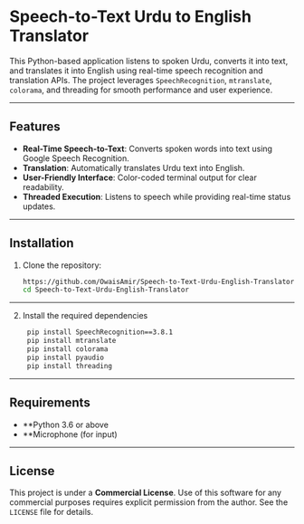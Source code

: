 # Speech-to-Text Urdu to English Translator

This Python-based application listens to spoken Urdu, converts it into text, and translates it into English using real-time speech recognition and translation APIs. The project leverages `SpeechRecognition`, `mtranslate`, `colorama`, and threading for smooth performance and user experience.

---

## Features
- **Real-Time Speech-to-Text**: Converts spoken words into text using Google Speech Recognition.
- **Translation**: Automatically translates Urdu text into English.
- **User-Friendly Interface**: Color-coded terminal output for clear readability.
- **Threaded Execution**: Listens to speech while providing real-time status updates.

---

## Installation

1. Clone the repository:
   ```bash
   https://github.com/OwaisAmir/Speech-to-Text-Urdu-English-Translator.git
   cd Speech-to-Text-Urdu-English-Translator
---
2. Install the required dependencies
   ```bash
    pip install SpeechRecognition==3.8.1
    pip install mtranslate
    pip install colorama
    pip install pyaudio
    pip install threading

---
## Requirements
- **Python 3.6 or above
- **Microphone (for input)

---
## License
This project is under a **Commercial License**. Use of this software for any commercial purposes requires explicit permission from the author. See the `LICENSE` file for details.

